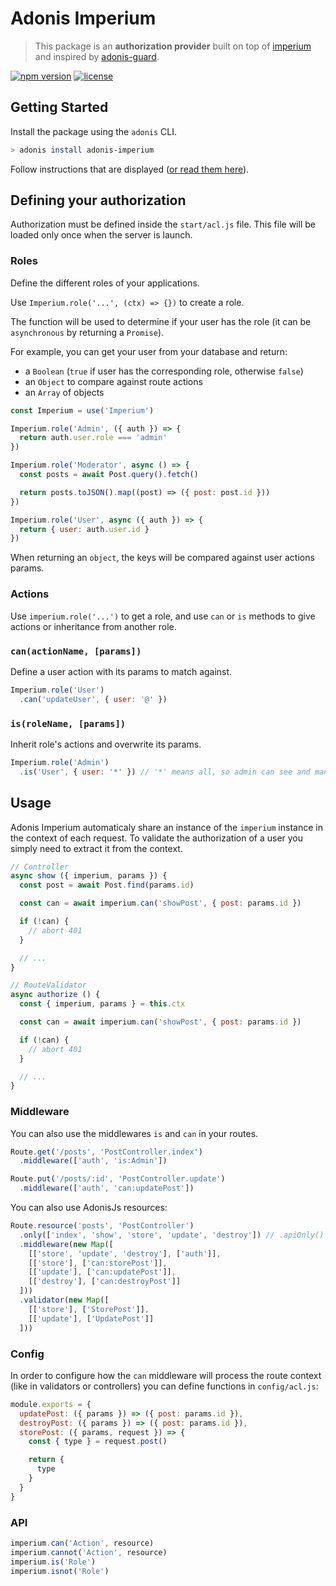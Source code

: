 # Adonis Imperium

> This package is an **authorization provider** built on top of [imperium](https://github.com/mono-js/imperium) and inspired by [adonis-guard](https://github.com/RomainLanz/adonis-guard).

[![npm version](https://img.shields.io/npm/v/adonis-imperium.svg)](https://www.npmjs.com/package/adonis-imperium)
[![license](https://img.shields.io/github/license/adonis-imperium/imperium.svg)](https://github.com/cmty/adonis-imperium/blob/master/LICENSE.md)

## Getting Started

Install the package using the `adonis` CLI.

```bash
> adonis install adonis-imperium
```

Follow instructions that are displayed ([or read them here](https://github.com/cmty/adonis-imperium/blob/master/instructions.md)).

## Defining your authorization

Authorization must be defined inside the `start/acl.js` file. This file will be loaded only once when the server is launch.

### Roles

Define the different roles of your applications.

Use `Imperium.role('...', (ctx) => {})` to create a role.

The function will be used to determine if your user has the role (it can be `asynchronous` by returning a `Promise`).

For example, you can get your user from your database and return:

- a `Boolean` (`true` if user has the corresponding role, otherwise `false`)
- an `Object` to compare against route actions
- an `Array` of objects

```js
const Imperium = use('Imperium')

Imperium.role('Admin', ({ auth }) => {
  return auth.user.role === 'admin'
})

Imperium.role('Moderator', async () => {
  const posts = await Post.query().fetch()

  return posts.toJSON().map((post) => ({ post: post.id }))
})

Imperium.role('User', async ({ auth }) => {
  return { user: auth.user.id }
})
```

When returning an `object`, the keys will be compared against user actions params.

### Actions

Use `imperium.role('...')` to get a role, and use `can` or `is` methods to give actions or inheritance from another role.

### `can(actionName, [params])`

Define a user action with its params to match against.

```js
Imperium.role('User')
  .can('updateUser', { user: '@' })
```

### `is(roleName, [params])`

Inherit role's actions and overwrite its params.

```js
Imperium.role('Admin')
  .is('User', { user: '*' }) // '*' means all, so admin can see and manage all users
```

## Usage

Adonis Imperium automaticaly share an instance of the `imperium` instance in the context of each request.
To validate the authorization of a user you simply need to extract it from the context.

```js
// Controller
async show ({ imperium, params }) {
  const post = await Post.find(params.id)

  const can = await imperium.can('showPost', { post: params.id })

  if (!can) {
    // abort 401
  }

  // ...
}
```

```js
// RouteValidator
async authorize () {
  const { imperium, params } = this.ctx

  const can = await imperium.can('showPost', { post: params.id })

  if (!can) {
    // abort 401
  }

  // ...
}
```

### Middleware

You can also use the middlewares `is` and `can` in your routes.

```js
Route.get('/posts', 'PostController.index')
  .middleware(['auth', 'is:Admin'])

Route.put('/posts/:id', 'PostController.update')
  .middleware(['auth', 'can:updatePost'])
```

You can also use AdonisJs resources:

```js
Route.resource('posts', 'PostController')
  .only(['index', 'show', 'store', 'update', 'destroy']) // .apiOnly()
  .middleware(new Map([
    [['store', 'update', 'destroy'], ['auth']],
    [['store'], ['can:storePost']],
    [['update'], ['can:updatePost']],
    [['destroy'], ['can:destroyPost']]
  ]))
  .validator(new Map([
    [['store'], ['StorePost']],
    [['update'], ['UpdatePost']]
  ]))
```

### Config

In order to configure how the `can` middleware will process the route context (like in validators or controllers) you can define functions in `config/acl.js`:

```js
module.exports = {
  updatePost: ({ params }) => ({ post: params.id }),
  destroyPost: ({ params }) => ({ post: params.id }),
  storePost: ({ params, request }) => {
    const { type } = request.post()

    return {
      type
    }
  }
}
```

### API

```js
imperium.can('Action', resource)
imperium.cannot('Action', resource)
imperium.is('Role')
imperium.isnot('Role')
```
